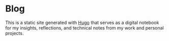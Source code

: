 # Blog

This is a static site generated with [Hugo](https://gohugo.io/) that serves as a digital notebook for my insights, reflections, and technical notes from my work and personal projects.
